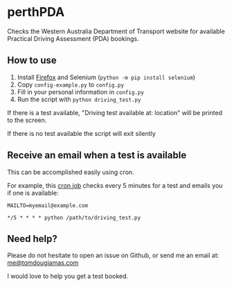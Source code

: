 # perthPDA
Checks the Western Australia Department of Transport website for available Practical Driving Assessment (PDA) bookings.

## How to use
1. Install [Firefox](https://www.mozilla.org/firefox/new/) and Selenium (`python -m pip install selenium`)
1. Copy `config-example.py` to `config.py`
1. Fill in your personal information in `config.py`
1. Run the script with `python driving_test.py`

If there is a test available, "Driving test available at: location" will be printed to the screen.

If there is no test available the script will exit silently


## Receive an email when a test is available

This can be accomplished easily using cron.

For example, this [cron job](https://en.wikipedia.org/wiki/Cron) checks every 5 minutes for a test and emails you if one is available:
```
MAILTO=myemail@example.com

*/5 * * * * python /path/to/driving_test.py
```


## Need help?
Please do not hesitate to open an issue on Github, or send me an email at: me@tomdougiamas.com

I would love to help you get a test booked.
